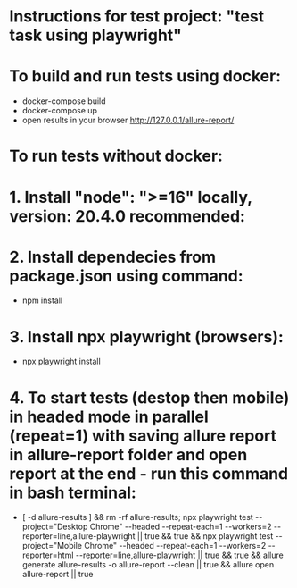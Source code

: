 # Instructions for test project: "test task using playwright"

#  To build and run tests using docker:
- docker-compose build
- docker-compose up
- open results in your browser http://127.0.0.1/allure-report/

# To run tests without docker:  
# 1. Install "node": ">=16" locally, version: 20.4.0 recommended:

# 2. Install dependecies from package.json using command:

- npm install

# 3. Install npx playwright (browsers):

- npx playwright install

# 4. To start tests (destop then mobile) in headed mode in parallel (repeat=1) with saving allure report in allure-report folder and open report at the end - run this command in bash terminal:

- [ -d allure-results ] && rm -rf allure-results; npx playwright test --project="Desktop Chrome" --headed --repeat-each=1 --workers=2 --reporter=line,allure-playwright || true && true && npx playwright test --project="Mobile Chrome" --headed --repeat-each=1 --workers=2 --reporter=html --reporter=line,allure-playwright || true && true && allure generate allure-results -o allure-report --clean || true && allure open allure-report || true




